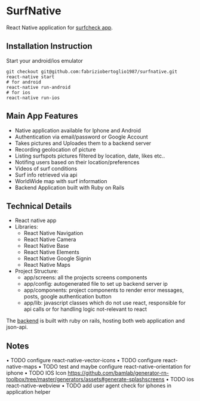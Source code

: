 # SurfNative
React Native application for [surfcheck app](https://github.com/fabriziobertoglio1987/surfbackend).

## Installation Instruction
Start your android/ios emulator

```
git checkout git@github.com:fabriziobertoglio1987/surfnative.git
react-native start
# for android
react-native run-android
# for ios
react-native run-ios
```

## Main App Features
* Native application available for Iphone and Android
* Authentication via email/password or Google Account
* Takes pictures and Uploades them to a backend server
* Recording geolocation of picture
* Listing surfspots pictures filtered by location, date, likes etc..
* Notifing users based on their location/preferences
* Videos of surf conditions
* Surf info retrieved via api
* WorldWide map with surf information
* Backend Application built with Ruby on Rails

## Technical Details
* React native app
* Libraries:
  - React Native Navigation
  - React Native Camera
  - React Native Base
  - React Native Elements
  - React Native Google Signin
  - React Native Maps
* Project Structure:
  - app/screens: all the projects screens components 
  - app/config: autogenerated file to set up backend server ip
  - app/components: project components to render error messages, posts, google authentication button
  - app/lib: javascript classes which do not use react, responsible for api calls or for handling logic not-relevant to react

The [backend](https://github.com/fabriziobertoglio1987/surfbackend) is built with ruby on rails, hosting both web application and json-api. 

## Notes
• TODO configure react-native-vector-icons
• TODO configure react-native-maps
• TODO test and maybe configure react-native-orientation for iphone
• TODO IOS Icon https://github.com/bamlab/generator-rn-toolbox/tree/master/generators/assets#generate-splashscreens
• TODO ios react-native-webview
• TODO add user agent check for iphones in application helper

